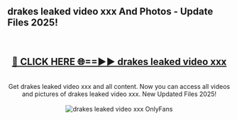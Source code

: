 <h2>drakes leaked video xxx And Photos - Update Files 2025!</h2>
<br>
<div align="center">
<h2><a href="https://linkcuts.com/hfmhzwbr" rel="nofollow">🔴 CLICK HERE 🌐==►► drakes leaked video xxx</a></h2>
<br>
Get drakes leaked video xxx and all content. Now you can access all videos and pictures of drakes leaked video xxx. New Updated Files 2025!
<br>
<br>
<a href="https://linkcuts.com/hfmhzwbr" rel="nofollow" data-target="animated-image.originalLink"><img src="https://i.ibb.co.com/WyWwxjT/player-gif2.gif" alt="drakes leaked video xxx OnlyFans" style="max-width: 100%; display: inline-block;" data-target="animated-image.originalImage"></a>
</div>
<br>